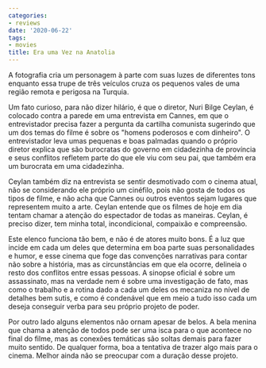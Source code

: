 ```yaml
---
categories:
- reviews
date: '2020-06-22'
tags:
- movies
title: Era uma Vez na Anatolia
---
```


A fotografia cria um personagem à parte com suas luzes de diferentes tons enquanto essa trupe de três veículos cruza os pequenos vales de uma região remota e perigosa na Turquia.

Um fato curioso, para não dizer hilário, é que o diretor, Nuri Bilge Ceylan, é colocado contra a parede em uma entrevista em Cannes, em que o entrevistador precisa fazer a pergunta da cartilha comunista sugerindo que um dos temas do filme é sobre os "homens poderosos e com dinheiro". O entrevistador leva umas pequenas e boas palmadas quando o próprio diretor explica que são burocratas do governo em cidadezinha de província e seus conflitos refletem parte do que ele viu com seu pai, que também era um burocrata em uma cidadezinha.

Ceylan também diz na entrevista se sentir desmotivado com o cinema atual, não se considerando ele próprio um cinéfilo, pois não gosta de todos os tipos de filme, e não acha que Cannes ou outros eventos sejam lugares que representem muito a arte. Ceylan entende que os filmes de hoje em dia tentam chamar a atenção do espectador de todas as maneiras. Ceylan, é preciso dizer, tem minha total, incondicional, compaixão e compreensão.

Este elenco funciona tão bem, e não é de atores muito bons. É a luz que incide em cada um deles que determina em boa parte suas personalidades e humor, e esse cinema que foge das convenções narrativas para contar não sobre a história, mas as circunstâncias em que ela ocorre, delineia o resto dos conflitos entre essas pessoas. A sinopse oficial é sobre um assassinato, mas na verdade nem é sobre uma investigação de fato, mas como o trabalho e a rotina dado a cada um deles os mecaniza no nível de detalhes bem sutis, e como é condenável que em meio a tudo isso cada um deseja conseguir verba para seu próprio projeto de poder.

Por outro lado alguns elementos não ornam apesar de belos. A bela menina que chama a atenção de todos pode ser uma isca para o que acontece no final do filme, mas as conexões temáticas são soltas demais para fazer muito sentido. De qualquer forma, boa a tentativa de trazer algo mais para o cinema. Melhor ainda não se preocupar com a duração desse projeto.